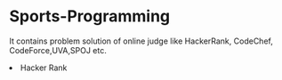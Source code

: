 # Sports-Programming
It contains problem solution of online judge like HackerRank, CodeChef, CodeForce,UVA,SPOJ etc.
<li>
  Hacker Rank
</li>
